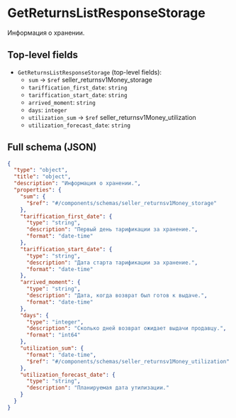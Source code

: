 # GetReturnsListResponseStorage

Информация о хранении.

## Top-level fields
- `GetReturnsListResponseStorage` (top-level fields):
  - `sum` → `$ref` seller_returnsv1Money_storage
  - `tariffication_first_date`: `string`
  - `tariffication_start_date`: `string`
  - `arrived_moment`: `string`
  - `days`: `integer`
  - `utilization_sum` → `$ref` seller_returnsv1Money_utilization
  - `utilization_forecast_date`: `string`

## Full schema (JSON)
```json
{
  "type": "object",
  "title": "object",
  "description": "Информация о хранении.",
  "properties": {
    "sum": {
      "$ref": "#/components/schemas/seller_returnsv1Money_storage"
    },
    "tariffication_first_date": {
      "type": "string",
      "description": "Первый день тарификации за хранение.",
      "format": "date-time"
    },
    "tariffication_start_date": {
      "type": "string",
      "description": "Дата старта тарификации за хранение.",
      "format": "date-time"
    },
    "arrived_moment": {
      "type": "string",
      "description": "Дата, когда возврат был готов к выдаче.",
      "format": "date-time"
    },
    "days": {
      "type": "integer",
      "description": "Сколько дней возврат ожидает выдачи продавцу.",
      "format": "int64"
    },
    "utilization_sum": {
      "format": "date-time",
      "$ref": "#/components/schemas/seller_returnsv1Money_utilization"
    },
    "utilization_forecast_date": {
      "type": "string",
      "description": "Планируемая дата утилизации."
    }
  }
}
```
